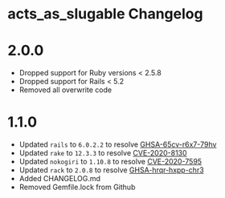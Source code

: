 #  acts_as_slugable Changelog

# 2.0.0
* Dropped support for Ruby versions < 2.5.8
* Dropped support for Rails < 5.2
* Removed all overwrite code

# 1.1.0

* Updated `rails` to `6.0.2.2` to resolve [GHSA-65cv-r6x7-79hv](https://github.com/advisories/GHSA-65cv-r6x7-79hv)
* Updated `rake` to `12.3.3` to resolve [CVE-2020-8130](https://github.com/advisories/GHSA-jppv-gw3r-w3q8)
* Updated `nokogiri` to `1.10.8` to resolve [CVE-2020-7595](https://github.com/advisories/GHSA-7553-jr98-vx47)
* Updated `rack` to `2.0.8` to resolve [GHSA-hrqr-hxpp-chr3](https://github.com/advisories/GHSA-hrqr-hxpp-chr3)
* Added CHANGELOG.md
* Removed Gemfile.lock from Github
